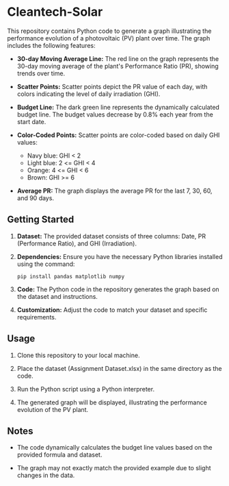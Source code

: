 # Cleantech-Solar

This repository contains Python code to generate a graph illustrating the performance evolution of a photovoltaic (PV) plant over time. The graph includes the following features:

- **30-day Moving Average Line:** The red line on the graph represents the 30-day moving average of the plant's Performance Ratio (PR), showing trends over time.

- **Scatter Points:** Scatter points depict the PR value of each day, with colors indicating the level of daily irradiation (GHI).

- **Budget Line:** The dark green line represents the dynamically calculated budget line. The budget values decrease by 0.8% each year from the start date.

- **Color-Coded Points:** Scatter points are color-coded based on daily GHI values:
  - Navy blue: GHI < 2
  - Light blue: 2 <= GHI < 4
  - Orange: 4 <= GHI < 6
  - Brown: GHI >= 6

- **Average PR:** The graph displays the average PR for the last 7, 30, 60, and 90 days.

## Getting Started

1. **Dataset:** The provided dataset consists of three columns: Date, PR (Performance Ratio), and GHI (Irradiation).

2. **Dependencies:** Ensure you have the necessary Python libraries installed using the command:
   ```
   pip install pandas matplotlib numpy
   ```

3. **Code:** The Python code in the repository generates the graph based on the dataset and instructions.

4. **Customization:** Adjust the code to match your dataset and specific requirements.

## Usage

1. Clone this repository to your local machine.

2. Place the dataset (Assignment Dataset.xlsx) in the same directory as the code.

3. Run the Python script using a Python interpreter.

4. The generated graph will be displayed, illustrating the performance evolution of the PV plant.

## Notes

- The code dynamically calculates the budget line values based on the provided formula and dataset.

- The graph may not exactly match the provided example due to slight changes in the data.


